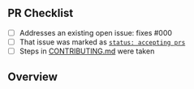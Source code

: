 <!-- 👋 Hi, thanks for sending a PR to tidelift-me-up! 💖.
Please fill out all fields below and make sure each item is true and [x] checked.
Otherwise we may not be able to review your PR. -->

## PR Checklist

- [ ] Addresses an existing open issue: fixes #000
- [ ] That issue was marked as [`status: accepting prs`](https://github.com/JoshuaKGoldberg/tidelift-me-up/issues?q=is%3Aopen+is%3Aissue+label%3A%22status%3A+accepting+prs%22)
- [ ] Steps in [CONTRIBUTING.md](https://github.com/JoshuaKGoldberg/tidelift-me-up/blob/main/.github/CONTRIBUTING.md) were taken

## Overview

<!-- Description of what is changed and how the code change does that. -->
